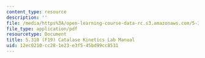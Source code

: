 ```yaml
---
content_type: resource
description: ''
file: /media/https%3A/open-learning-course-data-rc.s3.amazonaws.com/5-310-laboratory-chemistry-fall-2019/12ec0210cc281e23e3f545bd99cc8531_MIT5_310F19_Lab5.pdf
file_type: application/pdf
resourcetype: Document
title: 5.310 (F19) Catalase Kinetics Lab Manual
uid: 12ec0210-cc28-1e23-e3f5-45bd99cc8531
---
```

